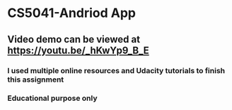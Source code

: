 # CS5041-Andriod App
## Video demo can be viewed at https://youtu.be/_hKwYp9_B_E
### I used multiple online resources and Udacity tutorials to finish this assignment
### Educational purpose only
